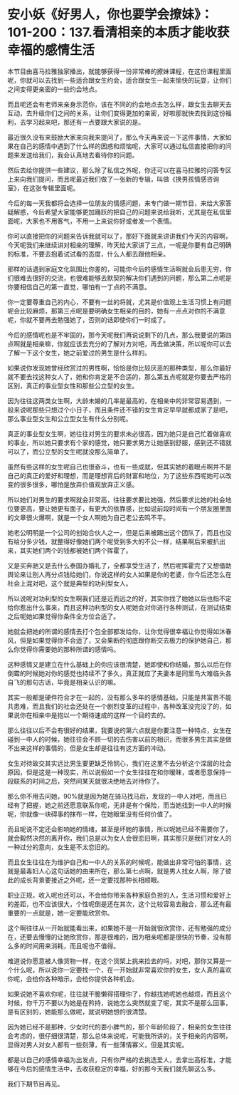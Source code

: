 # 安小妖《好男人，你也要学会撩妹》：101-200：137.看清相亲的本质才能收获幸福的感情生活

本节目由喜马拉雅独家播出，就能够获得一份非常棒的撩妹课程，在这份课程里面呢，你就可以去找到一些适合跟女生约会，适合跟女生一起来愉快的玩耍，让你们之间变得更亲密的一些约会地点。

而且呢还会有老师来亲身示范你，该在不同的约会地点去怎么样，跟女生去聊天去互动，去升级你们之间的关系，让你们变得更加的亲密，好啦那就快去找到这份福利，去学习起来吧，那还有一点要跟大家说的是。

最近很久没有来鼓励大家来向我来提问了，那么今天再来说一下这件事情，大家如果在自己的感情中遇到了什么样的困惑和烦恼呢，大家可以通过私信直接把你的问题来发送给我们，我会认真地去看待你的问题。

然后去给你提供一些建议，那么除了私信之外呢，你还可以在喜马拉雅的问答专区上来向我们提问，而且呢最近我们做了一张新的专辑，叫做《换男孩情感咨询室》，在这张专辑里面呢。

今后的每一天我都将会选择一位朋友的情感问题，来专门做一期节目，来给大家答疑解惑，今后希望大家能够更加踊跃的把自己的问题来说给我听，尤其是在私信里面呢，大家也不用客气，不用一上来说你好或者发一个表情。

你可以直接把你的问题来告诉我就可以了，那好下面就来讲讲我们今天的内容啊，今天呢我们来继续讲对相亲的理解，昨天给大家讲了三点，一呢是你要有自己明确的标准，不要去抱着试试看的态度，什么人都去跟他相亲。

那样的话遇到家庭文化氛围比你差的，可能你今后的感情生活啊就会后患无穷，你们很难去很好的交流，也很难能够去默契的解决你们遇到的问题，那么第二点呢是你要相信自己的第一直觉，哪怕有一丁点的不满意。

你一定要尊重自己的内心，不要有一丝的将就，尤其是价值观上生活习惯上有问题呢会比较麻烦，那第三点呢是要明确女生相亲的目的，她有一点点对你的不满意呢，你就不要再去勉强她了，否则的话即使你们一时成了。

今后的感情呢也是不牢固的，那今天呢我们再说说剩下的几点，那么我要说的第四点啊就是相亲嘛，你就应该去充分的了解对方对吧，再去做决策，所以呢你可以去了解一下这个女生，她之前爱过的男生是什么样的。

如果说你发现她曾经欣赏过的男性啊，恰恰是你比较厌恶的那种类型，那么你最好就不要去找这种女人了，她和你肯定是不合适的，那么第五点呢就是你要去严格的区别，真正的事业型女性和那些公立型的女生。

因为往往这两类女生啊，大龄未婚的几率是最高的，在相亲中的非常容易遇到，一般来说呢那些只想过个小日子，而且条件还不错的女生肯定早早就都成家了是吧，那么事业型女生和公立型女生有什么分别呢。

真正的事业型女生啊，她往往对男生的要求未必很高，因为她只是自己忙着做喜欢的事业，所以她只要求有个家的感觉，她只要求男方让她感到舒服，感到还不错就可以了，而公立型的女生呢就没那么简单了。

虽然有些这样的女生呢自己也很奋斗，也有一些成就，但其实她的着眼点啊并不是自己的真正的爱好和理想，而是理想背后的财富和地位，为了这些东西呢她可以改变的很多很多，哪怕是放弃价值观放弃正义感。

所以她们对男生的要求啊就会非常高，往往要求要比她强，然后要求比她的社会地位要更高，要让她更有面子，有更大的依靠感，比如说前段时间有一个朋友圈里面的文章很火爆啊，就是一个女人啊她为自己老公去鸣不平。

她老公明明是一个公司的创始合伙人之一，但是后来被踢出这个团队了，而且也没有给分多少钱，就整得好像她们两个呢受到多大的不公一样，结果啊后来被扒出来，其实她们两个的钱都被她们两个挥霍了。

又是买奔驰又是去什么泰国办婚礼了，全都享受生活了，然后呢挥霍完了又想借助舆论来让别人再分点钱给她们，你说这样的女人如果是你的老婆，你今后还怎么在社会上混对吧，这个就是典型的功利型女人。

所以说呢对功利型的女生啊我们还是近而远之的好，其实你找了她她以后也指不定给你惹出什么事来，而且这种功利型的女人呢她会对你进行各种测试，在测试结束之后呢她如果觉得你条件全方位合适了。

她就会把她的所谓的感情去打个包全部都发给你，让你觉得很幸福让你觉得如沐春风，但是如果觉得你不合适了，又会果断的彻底跟你断交去极力的保护她自己，那么你觉得你需要她的那种所谓的感情吗。

这种感情又是建立在什么基础上的你应该很清楚，她即使和你结婚，那么以后在你倒霉的时候她对你的感觉也持续不了多久，真正就应了夫妻本是同里鸟大难临头各自飞的那句古话，毕竟是相亲认识的嘛。

其实一般都是硬件符合才在一起的，没有那么多年的感情基础，只能是共富贵不能共患难，而且我们的社会还处在一个剧烈变革的过程中，各种改革没完没了的，如果说你在相亲中是抱以一个期待速成的这样一个目的去的。

那么往往以后不会有很好的结果，我要说的第六点就是你要注意一种特点，女生在碰到一中人的时候，她往往会不顾一切的去伤害以前的相识，而很多男生其实是做不出来这样的事情的，但是女生却是往往有这方面的冲动。

女生对待故交其实远比男生要更缺乏怜悯心，我们在这里不去分析这个深层的社会原因，但是这是一种现实，所以说假如一个女生往往在和你暧昧，或者愿意保持一段联系的时间之后，突然间某天就很决绝地去对待你了。

那么你不用去问她，90%就是因为她在骑马找马后，发现的一中人对吧，而且已经有了把握，她之前还愿意联系你呢，无非是有个保险，而当她找到一中人的时候呢，你就像一块碍事的抹布一样，在她眼里没有任何价值了。

而且呢说不定还会影响她的情绪，甚至是坏她的事情，所以呢她已经不需要你了，就会毅然决然的离开你，我们总是以为女人会很恋旧啊，其实那只是我们对女人的一种过分的意向，女生是不太恋旧的。

而且女生往往在为维护自己和一中人的关系的时候呢，能做出非常可怕的事情，这就是最毒妇人心这句话她的由来所在，那么第七点啊，就是男人找女人啊，除了彼此的成长背景要接近之外呢，还一定要找那种长相顺眼。

职业正规，收入呢也还可以，不会给你带来各种家庭负担的人，生活习惯和爱好上的差距，也不应该很大，个性呢倒是还在其次，这个比较容易去融合，那么还有最重要的一点就是，她一定要能欣赏你。

这个啊往往从一开始就能看出来，如果她不是一开始就很欣赏你，还有勉强的成分在，还要去慢慢的让她欣赏你，那是很难的，因为相亲呢都是很快的节奏，没有那么多的时间用来消耗，而且呢也不值得。

难道说你愿意被人像货物一样，在这个货架上挑来捡去的吗，对吧，那你又算是一个什么呢，所以说你一定要找一个，在一开始就非常喜欢你的女生，女人真的喜欢你呢，会给你各种暗示，会给你提供各种机会。

如果说她不喜欢你呢，往往就干脆懒得搭理你了，你越找她呢她也越烦，而且这个时候，你千万不要以为她是在矜持，说她怎么突然就变了呢，其实不是那么回事，是有区别的，她能那么做呢，就说明她想的很清楚。

因为她已经不是那种，少女时代的耍小脾气的，那个年龄阶段了，相亲的女生往往会考虑的，很仔细很清楚，那么总体来说呢，可能我所讲的，关于相亲的内容啊，显得对男人对女人都有一些刻薄，有一些薄情寡义，但是其实呢。

都是以自己的感情幸福为出发点，只有你严格的去挑选爱人，去拿出高标准，才能够在今后的感情生活中，去收获稳定的幸福，好的那今天我们就先聊这么多。

我们下期节目再见。
